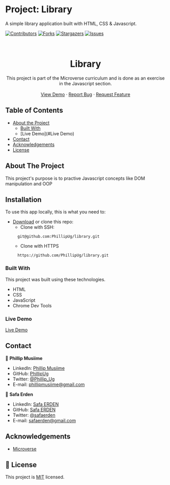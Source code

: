 # Project: Library
A simple library application built with HTML, CSS & Javascript. 

<!--
*** Thanks for checking out this README Template. If you have a suggestion that would
*** make this better, please fork the repo and create a pull request or simply open
*** an issue with the tag "enhancement".
*** Thanks again! Now go create something AMAZING! :D
-->

<!-- PROJECT SHIELDS -->
<!--
*** I'm using markdown "reference style" links for readability.
*** Reference links are enclosed in brackets [ ] instead of parentheses ( ).
*** See the bottom of this document for the declaration of the reference variables
*** for contributors-url, forks-url, etc. This is an optional, concise syntax you may use.
*** https://www.markdownguide.org/basic-syntax/#reference-style-links
-->
[![Contributors][contributors-shield]][contributors-url]
[![Forks][forks-shield]][forks-url]
[![Stargazers][stars-shield]][stars-url]
[![Issues][issues-shield]][issues-url]

<!-- PROJECT LOGO -->
<br />
<p align="center">
  <!-- <a href="https://github.com/PhillipUg/library"> -->
    <!-- <img src="app/assets/images/library.jpeg" alt="Logo" width="80" height="80"> -->
  </a>

  <h1 align="center">Library</h1>

  <p align="center">
    This project is part of the Microverse curriculum and is done as an exercise in the Javascript section.
    <br />
    <br />
    <a href="https://rawcdn.githack.com/PhillipUg/library/4c8618cdd357352c0e2a1abfe112a9b068bf1d3c/index.html">View Demo</a>
    ·
    <a href="https://github.com/PhillipUg/library/issues">Report Bug</a>
    ·
    <a href="https://github.com/PhillipUg/library/issues">Request Feature</a>
  </p>
</p>

<!-- TABLE OF CONTENTS -->
## Table of Contents

* [About the Project](#about-the-project)
  * [Built With](#built-with)
  * [Live Demo](#Live Demo)
* [Contact](#contact)
* [Acknowledgements](#acknowledgements)
* [License](#license)

<!-- ABOUT THE PROJECT -->
## About The Project

This project's purpose is to practive Javascript concepts like DOM manipulation and OOP

<!-- [![Product Name Screen Shot][product-screenshot]][screenshot-url] -->

<!-- ABOUT THE PROJECT -->
## Installation

To use this app locally, this is what you need to:

* [Download](https://github.com/PhillipUg/library/archive/master.zip) or clone this repo:
  - Clone with SSH:
  ```
    git@github.com:PhillipUg/library.git
  ```
  - Clone with HTTPS
  ```
    https://github.com/PhillipUg/library.git
  ```
 

### Built With
This project was built using these technologies.
* HTML
* CSS
* JavaScript
* Chrome Dev Tools

### Live Demo
[Live Demo](https://rawcdn.githack.com/PhillipUg/library/4c8618cdd357352c0e2a1abfe112a9b068bf1d3c/index.html)

<!-- CONTACT -->
## Contact

👤 **Phillip Musiime**

- LinkedIn: [Phillip Musiime](https://www.linkedin.com/in/phillip-musiime/)
- GitHub: [PhillipUg](https://github.com/PhillipUg)
- Twitter: [@Phillip_Ug](https://twitter.com/Phillip_Ug)
- E-mail: phillipmusiime@gmail.com

👤 **Safa Erden**

- LinkedIn: [Safa ERDEN](https://www.linkedin.com/in/safaerden/)
- GitHub: [Safa ERDEN](https://github.com/SafaErden)
- Twitter: [@safaerden](https://twitter.com/safaerden)
- E-mail: safaerden@gmail.com

<!-- ACKNOWLEDGEMENTS -->
## Acknowledgements
* [Microverse](https://www.microverse.org/)

<!-- MARKDOWN LINKS & IMAGES -->
<!-- https://www.markdownguide.org/basic-syntax/#reference-style-links -->
[contributors-shield]: https://img.shields.io/github/contributors/PhillipUg/library.svg?style=flat-square
[contributors-url]: https://github.com/PhillipUg/library/graphs/contributors
[forks-shield]: https://img.shields.io/github/forks/PhillipUg/library.svg?style=flat-square
[forks-url]: https://github.com/PhillipUg/library/network/members
[stars-shield]: https://img.shields.io/github/stars/PhillipUg/library.svg?style=flat-square
[stars-url]: https://github.com/PhillipUg/library/stargazers
[issues-shield]: https://img.shields.io/github/issues/PhillipUg/library.svg?style=flat-square
[issues-url]: https://github.com/PhillipUg/library/issues

## 📝 License

This project is [MIT](https://opensource.org/licenses/MIT) licensed.
